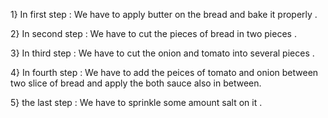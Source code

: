 1} In first step : We have to apply butter on the bread and bake it properly .

2} In second step : We have to cut the pieces of bread in two pieces .

3} In third step : We have to cut the onion and tomato into several pieces .

4} In fourth step : We have to add the peices of tomato and onion between two slice of bread and apply the both sauce also in between.

5} the last step : We have to sprinkle some amount salt on it .
